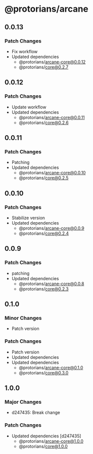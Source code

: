 # @protorians/arcane

## 0.0.13

### Patch Changes

- Fix workflow
- Updated dependencies
  - @protorians/arcane-core@0.0.12
  - @protorians/core@0.2.7

## 0.0.12

### Patch Changes

- Update workflow
- Updated dependencies
  - @protorians/arcane-core@0.0.11
  - @protorians/core@0.2.6

## 0.0.11

### Patch Changes

- Patching
- Updated dependencies
  - @protorians/arcane-core@0.0.10
  - @protorians/core@0.2.5

## 0.0.10

### Patch Changes

- Stabilize version
- Updated dependencies
  - @protorians/arcane-core@0.0.9
  - @protorians/core@0.2.4

## 0.0.9

### Patch Changes

- patching
- Updated dependencies
  - @protorians/arcane-core@0.0.8
  - @protorians/core@0.2.3

## 0.1.0

### Minor Changes

- Patch version

### Patch Changes

- Patch version
- Updated dependencies
- Updated dependencies
  - @protorians/arcane-core@0.1.0
  - @protorians/core@0.3.0

## 1.0.0

### Major Changes

- d247435: Break change

### Patch Changes

- Updated dependencies [d247435]
  - @protorians/arcane-core@1.0.0
  - @protorians/core@1.0.0
